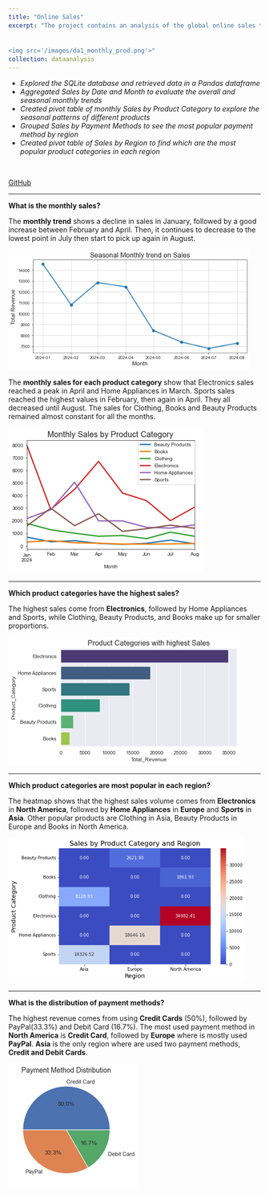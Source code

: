 ```yaml
---
title: "Online Sales"
excerpt: "The project contains an analysis of the global online sales transactions across various products in 2024. I retrieved data from a database, processed it, and used visualizations for answering business questions.<br/>


<img src='/images/da1_monthly_prod.png'>"
collection: dataanalysis
---
```


- *Explored the SQLite database and retrieved data in a Pandas dataframe*
- *Aggregated Sales by Date and Month to evaluate the overall and seasonal monthly trends*
- *Created pivot table of monthly Sales by Product Category to explore the seasonal patterns of different products*
- *Grouped Sales by Payment Methods to see the most popular payment method by region*
- *Created pivot table of Sales by Region to find which are the most popular product categories in each region*
<br/>

[GitHub](https://github.com/ciDSproj/online_sales)



---
**What is the monthly sales?**

The **monthly trend** shows a decline in sales in January, followed by a good increase between February and April. Then, it continues to decrease to the lowest point in July then start to pick up again in August.



<img src='/images/da1_monthly_sales.png'>


The **monthly sales for each product category** show that Electronics sales reached a peak in April and Home Appliances in March. Sports sales reached the highest values in February, then again in April. They all decreased until August. The sales for Clothing, Books and Beauty Products remained almost constant for all the months.



<img src='/images/da1_monthly_prod.png'>


---
**Which product categories have the highest sales?**

The highest sales come from **Electronics**, followed by Home Appliances and Sports, while Clothing, Beauty Products, and Books make up for smaller proportions.



<img src='/images/da1_top_prod.png'>


---
**Which product categories are most popular in each region?**

The heatmap shows that the highest sales volume comes from **Electronics** in **North America**, followed by **Home Appliances** in **Europe** and
**Sports** in **Asia**. Other popular products are Clothing in Asia, Beauty Products in Europe and Books in North America.



<img src='/images/da1_heatmap.png'>

---
**What is the distribution of payment methods?**

The highest revenue comes from using **Credit Cards** (50%), followed by PayPal(33.3%) and Debit Card (16.7%). 
The most used payment method in **North America** is **Credit Card**, followed by **Europe** where is mostly used **PayPal**. **Asia** is the only region where are used two payment methods, **Credit and Debit Cards**.




<img src='/images/da1_pay_method.png'>




